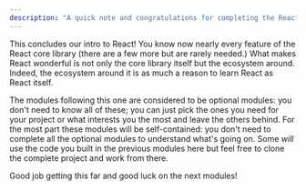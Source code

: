 ```yaml
---
description: "A quick note and congratulations for completing the React from zero to hero v7!"
---
```


This concludes our intro to React! You know now nearly every feature of the React core library (there are a few more but are rarely needed.) What makes React wonderful is not only the core library itself but the ecosystem around. Indeed, the ecosystem around it is as much a reason to learn React as React itself.

The modules following this one are considered to be optional modules: you don't need to know all of these; you can just pick the ones you need for your project or what interests you the most and leave the others behind. For the most part these modules will be self-contained: you don't need to complete all the optional modules to understand what's going on. Some _will_ use the code you built in the previous modules here but feel free to clone the complete project and work from there.

Good job getting this far and good luck on the next modules!
